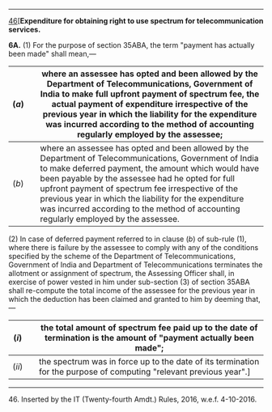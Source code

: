 ****

[46](javascript:ShowFootnote\('fn250'\);)[**Expenditure for obtaining right to use spectrum for telecommunication services.**

**6A.** (1) For the purpose of section 35ABA, the term "payment has actually been made" shall mean,—

(_a_)|  |  where an assessee has opted and been allowed by the Department of Telecommunications, Government of India to make full upfront payment of spectrum fee, the actual payment of expenditure irrespective of the previous year in which the liability for the expenditure was incurred according to the method of accounting regularly employed by the assessee;  
---|---|---  
(_b_)|  |  where an assessee has opted and been allowed by the Department of Telecommunications, Government of India to make deferred payment, the amount which would have been payable by the assessee had he opted for full upfront payment of spectrum fee irrespective of the previous year in which the liability for the expenditure was incurred according to the method of accounting regularly employed by the assessee.  
  
(2) In case of deferred payment referred to in clause (_b_) of sub-rule (1), where there is failure by the assessee to comply with any of the conditions specified by the scheme of the Department of Telecommunications, Government of India and Department of Telecommunications terminates the allotment or assignment of spectrum, the Assessing Officer shall, in exercise of power vested in him under sub-section (3) of section 35ABA shall re-compute the total income of the assessee for the previous year in which the deduction has been claimed and granted to him by deeming that,—

(_i_)|  |  the total amount of spectrum fee paid up to the date of termination is the amount of "payment actually been made";  
---|---|---  
(_ii_)|  |  the spectrum was in force up to the date of its termination for the purpose of computing "relevant previous year".]  
  
* * *

46\. Inserted by the IT (Twenty-fourth Amdt.) Rules, 2016, w.e.f. 4-10-2016.